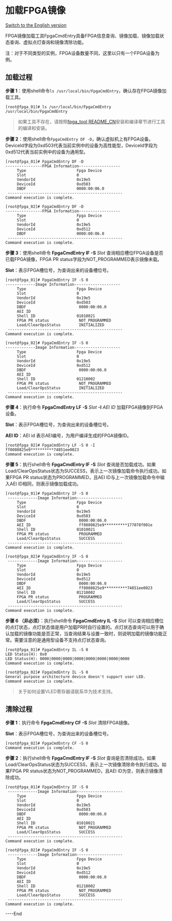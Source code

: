 加载FPGA镜像
=====================
[Switch to the English version](./load_an_fpga_image.md)


FPGA镜像加载工具FpgaCmdEntry具备FPGA信息查询、镜像加载、镜像加载状态查询、虚拟点灯查询和镜像清除功能。

注：对于不同类型的实例，FPGA设备数量不同，这里以只有一个FPGA设备为例。

加载过程
---------------------

**步骤 1**：使用shell命令`ls /usr/local/bin/FpgaCmdEntry`，确认存在FPGA镜像加载工具。

    [root@fpga_01]# ls /usr/local/bin/FpgaCmdEntry 
	/usr/local/bin/FpgaCmdEntry

> 如果工具不存在，请按照[fpga_tool README_CN](./../README_CN.md)安装和编译章节进行工具的编译和安装。

**步骤 2**：使用shell命令`FpgaCmdEntry DF -D`，确认虚拟机上有FPGA设备。DeviceId字段为0xd503代表当前实例中的设备为高性能型，DeviceId字段为0xd512代表当前实例中的设备为通用型。

	[root@fpga_01]# FpgaCmdEntry DF -D 
	----------------FPGA Information------------------
	     Type			           Fpga Device
	     Slot			           0
	     VendorId			       0x19e5
	     DeviceId			       0xd503
	     DBDF			           0000:00:06.0
	 --------------------------------------------------
	Command execution is complete. 
	
	[root@fpga_02]# FpgaCmdEntry DF -D 
	----------------FPGA Information------------------
	     Type			           Fpga Device
	     Slot			           0
	     VendorId			       0x19e5
	     DeviceId			       0xd512
	     DBDF			           0000:00:06.0
	 -------------------------------------------------- 
	Command execution is complete.


**步骤 3**：使用shell命令 **FpgaCmdEntry IF -S** *Slot* 查询相应槽位FPGA设备是否已载FPGA镜像，FPGA PR status字段为NOT_PROGRAMMED表示镜像未载。

**Slot**：表示FPGA槽位号，为查询出来的设备槽位号。

	[root@fpga_01]# FpgaCmdEntry IF -S 0 
	-------------Image Information--------------------
	     Type			           Fpga Device
	     Slot			           0
	     VendorId			       0x19e5
	     DeviceId			       0xd503
         DBDF                       0000:00:06.0
         AEI ID
		 Shell ID			       01010021
         FPGA PR status             NOT_PROGRAMMED
	     Load/ClearOpsStatus        INITIALIZED       
	 --------------------------------------------------
	Command execution is complete. 
	
	[root@fpga_02]# FpgaCmdEntry IF -S 0 
	-------------Image Information--------------------
	     Type			           Fpga Device
	     Slot			           0
	     VendorId			       0x19e5
	     DeviceId			       0xd512
         DBDF                       0000:00:06.0
         AEI ID
		 Shell ID			       01210002
         FPGA PR status             NOT_PROGRAMMED
	     Load/ClearOpsStatus        INITIALIZED
	 --------------------------------------------------
	Command execution is complete.


**步骤 4**：执行命令 **FpgaCmdEntry LF -S** *Slot* **-I** *AEI ID* 加载FPGA镜像到FPGA设备。

**Slot**：表示FPGA槽位号，为查询出来的设备槽位号。

**AEI ID**：AEI id 表示AEI编号，为用户编译生成的FPGA镜像ID。

	[root@fpga_02]# FpgaCmdEntry LF -S 0 -I ff8080825e9**********74851ee0023
	Command execution is complete.

**步骤 5**：执行shell命令 **FpgaCmdEntry IF -S** *Slot* 查询是否加载成功。如果Load/ClearOpsStatus状态为SUCCESS，表示上一次镜像加载命令执行成功。如果FPGA PR status状态为PROGRAMMED，且AEI ID与上一次镜像加载命令中输入AEI ID相同，则表示镜像加载成功。


	[root@fpga_01]# FpgaCmdEntry IF -S 0 
	 -------------Image Information-------------------- 
	     Type			           Fpga Device
	     Slot			           0
	     VendorId			       0x19e5
	     DeviceId			       0xd503
         DBDF                       0000:00:06.0
         AEI ID                     ff8080825e9**********177078f001e
		 Shell ID			       01010021
         FPGA PR status             PROGRAMMED
	     Load/ClearOpsStatus        SUCCESS
	 -------------------------------------------------- 
	Command execution is complete. 
	
	[root@fpga_02]# FpgaCmdEntry IF -S 0 
	 -------------Image Information-------------------- 
	     Type			           Fpga Device
	     Slot			           0
	     VendorId			       0x19e5
	     DeviceId			       0xd512
         DBDF                       0000:00:06.0
         AEI ID                     ff8080825e9**********74851ee0023
		 Shell ID			       01210002
         FPGA PR status             PROGRAMMED
	     Load/ClearOpsStatus        SUCCESS
	 -------------------------------------------------- 
	Command execution is complete.

**步骤 6 （非必须）**：执行shell命令 **FpgaCmdEntry IL -S** *Slot* 可以查询相应槽位的点灯状态，点灯状态值是用户加载PR时自行设置的。点灯状态查询可以用于确认加载的镜像功能是否正常，当查询结果与设置一致时，则说明加载的镜像功能正常。需要注意的是通用型设备不支持点灯状态查询。

	[root@fpga_01]# FpgaCmdEntry IL -S 0 
	LED Status(H): 0x0 
	LED Status(H): 0000|0000|0000|0000|0000|0000|0000|0000 
	Command execution is complete. 
	
	[root@fpga_02]# FpgaCmdEntry IL -S 0 
	General purpose architecture device doesn't support user LED.
	Command execution is complete.

> 关于如何设置VLED寄存器请联系华为技术支持。

清除过程
---------------------

**步骤 1**：执行命令 **FpgaCmdEntry CF -S** *Slot* 清除FPGA镜像。

**Slot**：表示FPGA槽位号，为查询出来的设备槽位号。

	[root@fpga_02]# FpgaCmdEntry CF -S 0
	Command execution is complete.

**步骤 2**：执行shell命令 **FpgaCmdEntry IF -S** *Slot* 查询是否清除成功。如果Load/ClearOpsStatus状态为SUCCESS，表示上一次镜像清除命令执行成功。如果FPGA PR status状态为NOT_PROGRAMMED，且AEI ID为空，则表示镜像清除成功。


	[root@fpga_01]# FpgaCmdEntry IF -S 0 
	 -------------Image Information-------------------- 
	     Type			           Fpga Device
	     Slot			           0
	     VendorId			       0x19e5
	     DeviceId			       0xd503
         DBDF                       0000:00:06.0
         AEI ID                    
		 Shell ID			       01010021
         FPGA PR status             NOT_PROGRAMMED
	     Load/ClearOpsStatus        SUCCESS
	 -------------------------------------------------- 
	Command execution is complete. 
	
	[root@fpga_02]# FpgaCmdEntry IF -S 0 
	 -------------Image Information-------------------- 
	     Type			           Fpga Device
	     Slot			           0
	     VendorId			       0x19e5
	     DeviceId			       0xd512
         DBDF                       0000:00:06.0
         AEI ID                    
		 Shell ID			       01210002
         FPGA PR status             NOT_PROGRAMMED
	     Load/ClearOpsStatus        SUCCESS
	 -------------------------------------------------- 
	Command execution is complete.

\----End
